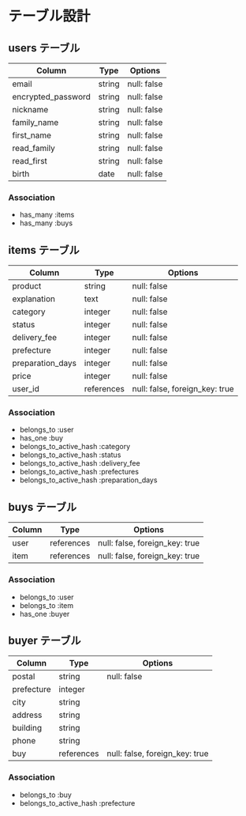 # テーブル設計

## users テーブル

| Column             | Type    | Options     |
| ------------------ | ------- | ----------- |
| email              | string  | null: false |
| encrypted_password | string  | null: false |
| nickname           | string  | null: false |
| family_name        | string  | null: false |
| first_name         | string  | null: false |
| read_family        | string  | null: false |
| read_first         | string  | null: false |
| birth              | date    | null: false |



### Association

- has_many :items
- has_many :buys

## items テーブル

| Column           | Type       | Options                        |
| ---------------- | ---------- | ------------------------------ |
| product          | string     | null: false                    |
| explanation      | text       | null: false                    |
| category         | integer    | null: false                    |
| status           | integer    | null: false                    |
| delivery_fee     | integer    | null: false                    |
| prefecture       | integer    | null: false                    |
| preparation_days | integer    | null: false                    |
| price            | integer    | null: false                    |
| user_id          | references | null: false, foreign_key: true |
 
### Association

- belongs_to :user
- has_one :buy
- belongs_to_active_hash :category
- belongs_to_active_hash :status
- belongs_to_active_hash :delivery_fee
- belongs_to_active_hash :prefectures
- belongs_to_active_hash :preparation_days

## buys テーブル

| Column | Type       | Options                        |
| ------ | ---------- | ------------------------------ |
| user   | references | null: false, foreign_key: true |
| item   | references | null: false, foreign_key: true |

### Association

- belongs_to :user
- belongs_to :item
- has_one :buyer

## buyer テーブル

| Column       | Type       | Options                        |
| ------------ | ---------- | ------------------------------ |
| postal       | string     | null: false                    |
| prefecture   | integer    |                                |
| city         | string     |                                |
| address      | string     |                                |
| building     | string     |                                |
| phone        | string     |                                |
| buy          | references | null: false, foreign_key: true |
 
### Association

- belongs_to :buy
- belongs_to_active_hash :prefecture

